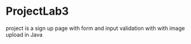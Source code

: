 # ProjectLab3
project is a sign up page with form and input validation with with image upload  in Java 
